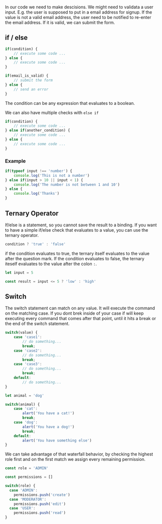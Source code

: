 In our code we need to make descisions. We might need to validata a user input. E.g. the user is supposed to put in a email address for signup. If the value is not a valid email address, the user need to be notified to re-enter the email address. If it is valid, we can submit the form.

## if / else

```js
if(condition) {
	// execute some code ...
} else {
	// execute some code ...
}
```

```js
if(email_is_valid) {
	// submit the form
} else {
	// send an error
}
```

The condition can be any expression that evaluates to a boolean.

We can also have multiple checks with `else if`

```js
if(condition) {
	// execute some code ...
} else if(another_condition) {
	// execute some code ...
} else {
	// execute some code ...
}
```

### Example

```js
if(typeof input !== 'number') {
	console.log('This is not a number')
} else if(input > 10 || input < 1) {
	console.log('The number is not between 1 and 10')
} else {
	console.log('Thanks')
}
```

## Ternary Operator

If/else is a statement, so you cannot save the result to a binding. If you want to have a simple if/else check that evaluates to a value, you can use the ternary operator.

```js
condition ? 'true' : 'false'
```

if the condition evaluates to true, the ternary itself evaluates to the value after the question mark. If the condition evaluates to false, the ternary iteself evaluates to the value after the colon `:`.

```js
let input = 5

const result = input <= 5 ? 'low' : 'high'
```

## Switch

The switch statement can match on any value. It will execute the command on the matching case. If you dont brek inside of your case if will keep executing every command that comes after that point, until it hits a break or the end of the switch statement.

```js
switch(value) {
	case 'case1':
		// do something...
		break;
	case 'case2':
		// do something...
		break;
	case 'case3':
		// do something...
		break;
	default: 
		// do something...
}
```

```js
let animal = 'dog'

switch(animal) {
	case 'cat':
		alert('You have a cat!')
		break;
	case 'dog':
		alert('You have a dog!')
		break;
	default: 
		alert('You have something else')
}
```

We can take advantage of that waterfall behavior, by checking the highest role first and on the first match we assign every remaining permission.

```js
const role = 'ADMIN'

const permissions = []

switch(role) {
  case 'ADMIN':
    permissions.push('create')
  case 'MODERATOR':
    permissions.push('edit')
  case 'USER':
    permissions.push('read')
}
```
